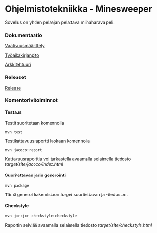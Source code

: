 <h1>Ohjelmistotekniikka - Minesweeper</h1>

Sovellus on yhden pelaajan pelattava miinaharava peli.

<h3>Dokumentaatio</h3>

<a href="https://github.com/Jimmeeee/ot-harjoitustyo/blob/master/Minesweeper/dokumentaatio/vaativuusmaarittely.md">Vaativuusmäärittely</a>

<a href="https://github.com/Jimmeeee/ot-harjoitustyo/blob/master/Minesweeper/dokumentaatio/tyoaikakirjanpito.md">Työaikakirjanpito</a>

<a href="https://github.com/Jimmeeee/ot-harjoitustyo/blob/master/Minesweeper/dokumentaatio/arkkitehtuuri.md">Arkkitehtuuri</a>

<h3>Releaset</h3>
<a href="https://github.com/Jimmeeee/ot-harjoitustyo/releases">Release</a>

<h3>Komentorivitoiminnot</h3>
<h4>Testaus</h4>

Testit suoritetaan komennolla

<code>mvn test</code>

Testikattavuusraportti luokaan komennolla

<code>mvn jacoco:report</code>

Kattavuusraporttia voi tarkastella avaamalla selaimella tiedosto _target/site/jacoco/index.html_

<h4>Suoritettavan jarin generointi</h4>

<code>mvn package</code>

Tämä generoi hakemistoon _target_ suoritettavan jar-tiedoston.

<h4>Checkstyle</h4>

<code>mvn jxr:jxr checkstyle:checkstyle</code>

Raportin selviää avaamalla selaimella tiedosto _target/site/checkstyle.html_

